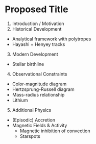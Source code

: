 # Proposed Title

1. Introduction / Motivation
2. Historical Development 
  * Analytical framework with polytropes
  * Hayashi + Henyey tracks
3. Modern Development
  * Stellar birthline
4. Observational Constraints
  * Color-magnitude diagram
  * Hertzsprung-Russell diagram
  * Mass-radius relationship
  * Lithium
5. Additional Physics
  * (Episodic) Accretion
  * Magnetic Fields & Activity
    * Magnetic inhibition of convection
    * Starspots
